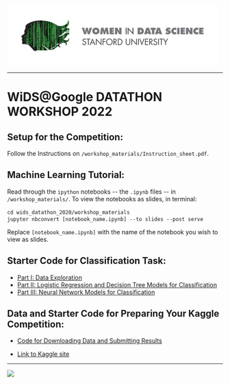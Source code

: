 ![](/images/wids_logo.png)
<br/>

---

# WiDS@Google DATATHON WORKSHOP 2022


## Setup for the Competition:
Follow the Instructions on `/workshop_materials/Instruction_sheet.pdf`.

## Machine Learning Tutorial:
Read through the `ipython` notebooks -- the `.ipynb` files -- in `/workshop_materials/`.
To view the notebooks as slides, in terminal:
```
cd wids_datathon_2020/workshop_materials
jupyter nbconvert [notebook_name.ipynb] --to slides --post serve
```
Replace `[notebook_name.ipynb]` with the name of the notebook you wish to view as slides.


## Starter Code for Classification Task:

* [Part I: Data Exploration](https://colab.research.google.com/drive/14tnJTTvXWO-Y4oE7M_0jyuBDOm0ta6D0)
* [Part II: Logistic Regression and Decision Tree Models for Classification](https://colab.research.google.com/drive/16i-EPZSVsPBx1YMjp_XkuutHBGs3cLTQ)
* [Part III: Neural Network Models for Classification](https://colab.research.google.com/drive/14XWE1k9diS6iSzx6eZ63TurkGCjar239)


## Data and Starter Code for Preparing Your Kaggle Competition:

* [Code for Downloading Data and Submitting Results](https://colab.research.google.com/drive/1qXi4rTPuLADEiea8xbWy1HY-2Hzd2qrS)

* [Link to Kaggle site](https://www.kaggle.com/c/widsdatathon2020)

---

![](/workshop_materials/images/long_logos.png)
